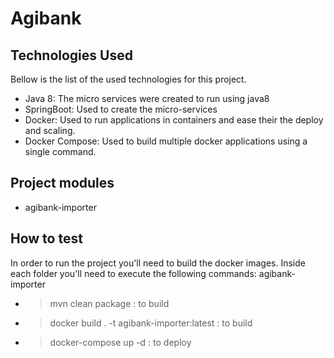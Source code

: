 # Agibank

## Technologies Used
Bellow is the list of the used technologies for this project.
- Java 8: The micro services were created to run using java8
- SpringBoot: Used to create the micro-services
- Docker: Used to run applications in containers and ease their the deploy and scaling.
- Docker Compose: Used to build multiple docker applications using a single command.

## Project modules
- agibank-importer 

## How to test
In order to run the project you'll need to build the docker images. Inside each folder you'll need to execute the following commands:
agibank-importer
- >mvn clean package : to build
- >docker build . -t agibank-importer:latest : to build
- >docker-compose up -d : to deploy
